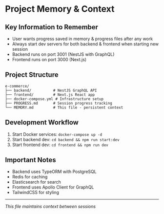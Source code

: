 # Project Memory & Context

## Key Information to Remember
- User wants progress saved in memory & progress files after any work
- Always start dev servers for both backend & frontend when starting new session
- Backend runs on port 3001 (NestJS with GraphQL)
- Frontend runs on port 3000 (Next.js)

## Project Structure
```
e-commerce/
├── backend/          # NestJS GraphQL API
├── frontend/         # Next.js React app
├── docker-compose.yml # Infrastructure setup
├── PROGRESS.md       # Session progress tracking
└── MEMORY.md         # This file - persistent context
```

## Development Workflow
1. Start Docker services: `docker-compose up -d`
2. Start backend dev: `cd backend && npm run start:dev`
3. Start frontend dev: `cd frontend && npm run dev`

## Important Notes
- Backend uses TypeORM with PostgreSQL
- Redis for caching
- Elasticsearch for search
- Frontend uses Apollo Client for GraphQL
- TailwindCSS for styling

---
*This file maintains context between sessions*